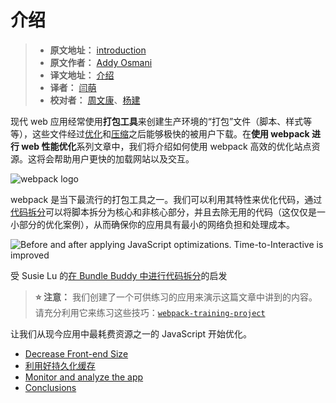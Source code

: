 
# 介绍

> - **原文地址：** [introduction](https://developers.google.com/web/fundamentals/performance/webpack/)
> - **原文作者：** [Addy Osmani](https://developers.google.com/web/resources/contributors/addyosmani)
> - **译文地址：** [介绍](https://github.com/yued-fe/y-translation/blob/master/en/Web-Performance-Optimization-with-webpack/Introduction.md)
> - **译者：** [闫萌](https://github.com/yanyixin)
> - **校对者：** [周文康](https://github.com/wenkangzhou)、[杨建](https://github.com/ASkyBig)

现代 web 应用经常使用**打包工具**来创建生产环境的“打包”文件（脚本、样式等等），这些文件经过[优化](https://developers.google.com/web/fundamentals/performance/optimizing-content-efficiency/javascript-startup-optimization)和[压缩](https://developers.google.com/web/fundamentals/performance/optimizing-content-efficiency/optimize-encoding-and-transfer)之后能够极快的被用户下载。在**使用 webpack 进行 web 性能优化**系列文章中，我们将介绍如何使用 webpack 高效的优化站点资源。这将会帮助用户更快的加载网站以及交互。

![webpack logo](https://developers.google.com/web/fundamentals/performance/webpack/webpack-logo.png)

webpack 是当下最流行的打包工具之一。我们可以利用其特性来优化代码，通过[代码拆分](https://developers.google.com/web/fundamentals/performance/webpack/use-long-term-caching#lazy-loading)可以将脚本拆分为核心和非核心部分，并且去除无用的代码（这仅仅是一小部分的优化案例），从而确保你的应用具有最小的网络负担和处理成本。

![Before and after applying JavaScript
  optimizations. Time-to-Interactive is improved](https://developers.google.com/web/fundamentals/performance/webpack/code-splitting.png)

受 Susie Lu 的[在 Bundle Buddy 中进行代码拆分](http://www.susielu.com/data-viz/bundle-buddy)的启发

> **⭐️ 注意：** 我们创建了一个可供练习的应用来演示这篇文章中讲到的内容。请充分利用它来练习这些技巧：[`webpack-training-project`](https://github.com/GoogleChromeLabs/webpack-training-project)

让我们从现今应用中最耗费资源之一的 JavaScript 开始优化。

* [Decrease Front-end Size](https://developers.google.com/web/fundamentals/performance/webpack/decrease-frontend-size)
* [利用好持久化缓存](https://github.com/yued-fe/y-translation/blob/master/en/Web-Performance-Optimization-with-webpack/Make-Use-of-Long-term-Caching.md)
* [Monitor and analyze the app](https://developers.google.com/web/fundamentals/performance/webpack/monitor-and-analyze)
* [Conclusions](https://developers.google.com/web/fundamentals/performance/webpack/conclusion)
